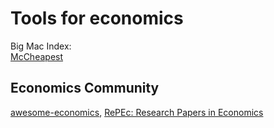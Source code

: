 
# Tools for economics

Big Mac Index:  
[McCheapest](https://pantryandlarder.com/mccheapest)

## Economics Community

[awesome-economics](https://github.com/antontarasenko/awesome-economics),
[RePEc: Research Papers in Economics](http://repec.org/)
